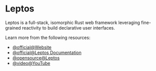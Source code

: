 # Leptos

Leptos is a full-stack, isomorphic Rust web framework leveraging fine-grained reactivity to build declarative user interfaces.

Learn more from the following resources:

- [@official@Website](https://leptos.dev/)
- [@official@Leptos Documentation](https://book.leptos.dev/)
- [@opensource@Leptos](https://github.com/leptos-rs/leptos)
- [@video@YouTube](https://www.youtube.com/watch?v=aQOFJQ2JkvQ&list=PLg4xWRFolJIo0lZawIlEaYr180e1w-ZUH)
